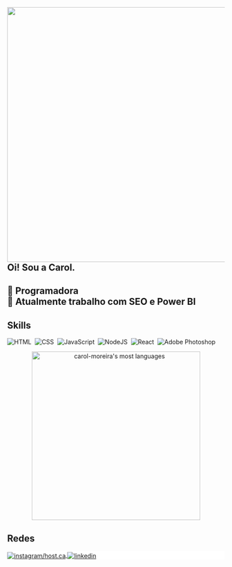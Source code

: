<img align="right" height="590" src="https://gist.githubusercontent.com/carol-moreira/3b488bf7b9458afec240514a13498dd0/raw/96ce9937b7cc039bbc26b8de1cc94c120fca7afa/githubcard.svg"/>
<h2 align="left">Oi! Sou a Carol.<h2>

 💚 Programadora <br>
 🧃 Atualmente trabalho com SEO e Power BI

## Skills 

![HTML](https://img.shields.io/badge/-HTML-FAF9F6?style=flat&logo=HTML5)&nbsp;
![CSS](https://img.shields.io/badge/-CSS-FAF9F6?style=flat&logo=CSS3&logoColor=1572B6)&nbsp;
![JavaScript](https://img.shields.io/badge/-JavaScript-FAF9F6?style=flat&logo=javascript)&nbsp;
![NodeJS](https://img.shields.io/badge/-NodeJS-FAF9F6?style=flat&logo=nodejs)&nbsp;
![React](https://img.shields.io/badge/-React-FAF9F6?style=flat&logo=react)&nbsp;
![Adobe Photoshop](https://img.shields.io/badge/-Photoshop-FAF9F6?style=flat&logo=adobephotoshop)&nbsp;



<p align="center">
<img width="390px" src="https://github-readme-stats.vercel.app/api/top-langs/?username=carol-moreira&layout=compact&theme=graywhite" alt="carol-moreira's most languages"/>
</p>
    
## Redes

<p align="left" style="background:white">
<a href="https://instagram.com/host.ca" target="_blank">
  <img align="center" src="https://img.shields.io/badge/-instagram-FAF9F6?style=flat&logo=instagram" alt="instagram/host.ca"/>
  <a/>
    <a href="(https://www.linkedin.com/in/carolina-moreira1502/)" target="_blank">
  <img align="center" src="https://img.shields.io/badge/-linkedin-FAF9F6?style=flat&logo=linkedin&logoColor=2F43B4" alt="linkedin"/>
  <a/>
</p>
